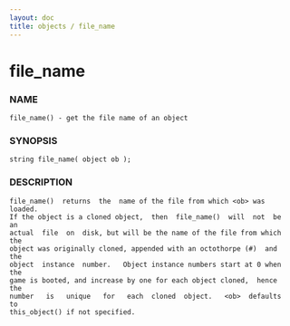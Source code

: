 ```yaml
---
layout: doc
title: objects / file_name
---
```

# file_name

### NAME

    file_name() - get the file name of an object

### SYNOPSIS

    string file_name( object ob );

### DESCRIPTION

    file_name()  returns  the  name of the file from which <ob> was loaded.
    If the object is a cloned object,  then  file_name()  will  not  be  an
    actual  file  on  disk, but will be the name of the file from which the
    object was originally cloned, appended with an octothorpe (#)  and  the
    object  instance  number.   Object instance numbers start at 0 when the
    game is booted, and increase by one for each object cloned,  hence  the
    number   is   unique   for   each  cloned  object.   <ob>  defaults  to
    this_object() if not specified.


